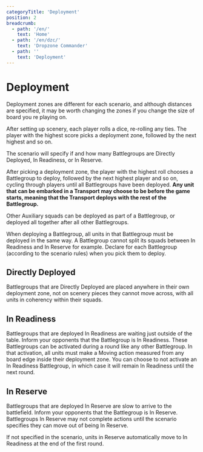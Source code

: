 ```yaml
---
categoryTitle: 'Deployment'
position: 2
breadcrumb:
  - path: '/en/'
    text: 'Home'
  - path: '/en/dzc/'
    text: 'Dropzone Commander'
  - path: ''
    text: 'Deployment'
---
```


# Deployment

Deployment zones are different for each scenario, and although distances are specified, it may be worth changing the zones if you change the size of board you re playing on.

After setting up scenery, each player rolls a dice, re-rolling any ties. The player with the highest score picks a deployment zone, followed by the next highest and so on.

The scenario will specify if and how many Battlegroups are Directly Deployed, In Readiness, or In Reserve.

After picking a deployment zone, the player with the highest roll chooses a Battlegroup to deploy, followed by the next highest player and so on, cycling through players until all Battlegroups have been deployed. **Any unit that can be embarked in a Transport may choose to be before the game starts, meaning that the Transport deploys with the rest of the Battlegroup.**

Other Auxiliary squads can be deployed as part of a Battlegroup, or deployed all together after all other Battlegroups.

When deploying a Battlegroup, all units in that Battlegroup must be deployed in the same way. A Battlegroup cannot split its squads between In Readiness and In Reserve for example. Declare for each Battlegroup (according to the scenario rules) when you pick them to deploy.

## Directly Deployed

Battlegroups that are Directly Deployed are placed anywhere in their own deployment zone, not on scenery pieces they cannot move across, with all units in coherency within their squads.

## In Readiness

Battlegroups that are deployed In Readiness are waiting just outside of the table. Inform your opponents that the Battlegroup is In Readiness. These Battlegroups can be activated during a round like any other Battlegroup. In that activation, all units must make a Moving action measured from any board edge inside their deployment zone. You can choose to not activate an In Readiness Battlegroup, in which case it will remain In Readiness until the next round.

## In Reserve

Battlegroups that are deployed In Reserve are slow to arrive to the battlefield. Inform your opponents that the Battlegroup is In Reserve. Battlegroups In Reserve may not complete actions until the scenario specifies they can move out of being In Reserve.

If not specified in the scenario, units in Reserve automatically move to In Readiness at the end of the first round.
